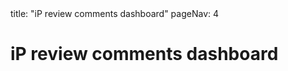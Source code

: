 <frontmatter>
title: "iP review comments dashboard"
pageNav: 4
</frontmatter>

<h1 class="display-4">iP review comments dashboard</h1>

<include src="ip-comments-panels.mbdf" />